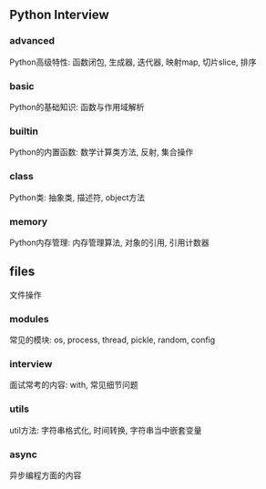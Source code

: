 ## Python Interview

### advanced
Python高级特性: 函数闭包, 生成器, 迭代器, 映射map, 切片slice, 排序

### basic
Python的基础知识: 函数与作用域解析

### builtin
Python的内置函数: 数学计算类方法, 反射, 集合操作

### class
Python类: 抽象类, 描述符, object方法

### memory
Python内存管理: 内存管理算法, 对象的引用, 引用计数器

## files
文件操作

### modules
常见的模块: os, process, thread, pickle, random, config

### interview
面试常考的内容: with, 常见细节问题

### utils
util方法: 字符串格式化, 时间转换, 字符串当中嵌套变量

### async
异步编程方面的内容